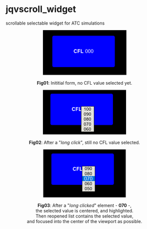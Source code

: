 # jqvscroll_widget
scrollable selectable widget for ATC simulations
<div style="text-align:center">
<img src="doc/images/img01.png"/>

<b>Fig01</b>: Inititial form, no CFL value selected yet.
</div>

<div style="text-align:center">
<img src="doc/images/img02.png"/>

<b>Fig02</b>: After a "<em>long click</em>", still no CFL value selected.
</div>


<div style="text-align:center">
<img src="doc/images/img03.png"/>

<p>
<b>Fig03</b>: After a "<em>long clicked</em>" element - <b>070</b> -,<br/> the selected value is centered, and highlighted. <br/>
Then reopened list contains the selected value, <br/>
and focused into the center of the viewport as possible.
</p>
</div>
